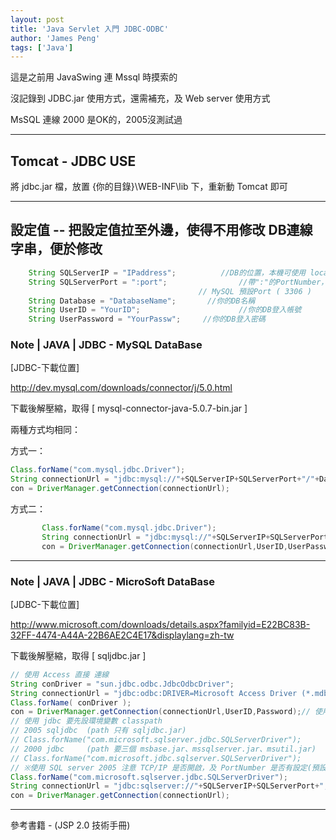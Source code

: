 ```yaml
---
layout: post
title: 'Java Servlet 入門 JDBC-ODBC'
author: 'James Peng'
tags: ['Java']
---
```


這是之前用 JavaSwing 連 Mssql 時摸索的

沒記錄到 JDBC.jar 使用方式，還需補充，及 Web server 使用方式

MsSQL 連線 2000 是OK的，2005沒測試過


----------

## Tomcat - JDBC USE ##

將 jdbc.jar 檔，放置 {你的目錄}\WEB-INF\lib 下，重新動 Tomcat 即可



----------

## 設定值 -- 把設定值拉至外邊，使得不用修改 DB連線字串，便於修改 ##

~~~java
    String SQLServerIP = "IPaddress"; 		   //DB的位置，本機可使用 localhost
    String SQLServerPort = ":port"; 			   //帶":"的PortNumber，MSSQL使用預設Port(1433)可空白
 	  	  	  	  	  	  	  	  	  	  // MySQL 預設Port ( 3306 )
    String Database = "DatabaseName"; 	    //你的DB名稱
    String UserID = "YourID";	                   //你的DB登入帳號
    String UserPassword = "YourPassw"; 	   //你的DB登入密碼
~~~


###  Note | JAVA | JDBC - MySQL DataBase ###

[JDBC-下載位置]

http://dev.mysql.com/downloads/connector/j/5.0.html

下載後解壓縮，取得 [ mysql-connector-java-5.0.7-bin.jar ]

兩種方式均相同：

方式一：

~~~java
Class.forName("com.mysql.jdbc.Driver");
String connectionUrl = "jdbc:mysql://"+SQLServerIP+SQLServerPort+"/"+Database+"?user="+UserID+"&password="+UserPassword;
con = DriverManager.getConnection(connectionUrl);
~~~


方式二：

~~~java
 	   Class.forName("com.mysql.jdbc.Driver");
 	   String connectionUrl = "jdbc:mysql://"+SQLServerIP+SQLServerPort+"/"+Database ;
 	   con = DriverManager.getConnection(connectionUrl,UserID,UserPassword);
~~~


----------


###  Note | JAVA | JDBC - MicroSoft DataBase  ###

 [JDBC-下載位置]

http://www.microsoft.com/downloads/details.aspx?familyid=E22BC83B-32FF-4474-A44A-22B6AE2C4E17&displaylang=zh-tw

下載後解壓縮，取得 [ sqljdbc.jar ]




~~~java
// 使用 Access 直接 連線
String conDriver = "sun.jdbc.odbc.JdbcOdbcDriver";
String connectionUrl = "jdbc:odbc:DRIVER=Microsoft Access Driver (*.mdb);DBQ=F:/Database/Database.mdb"; // Access 實體路徑
Class.forName( conDriver );
con = DriverManager.getConnection(connectionUrl,UserID,Password);// 使用 SQL JDBC 連線
// 使用 jdbc 要先設環境變數 classpath
// 2005 sqljdbc  (path 只有 sqljdbc.jar)
// Class.forName("com.microsoft.sqlserver.jdbc.SQLServerDriver");
// 2000 jdbc 	 (path 要三個 msbase.jar、mssqlserver.jar、msutil.jar)
// Class.forName("com.microsoft.jdbc.sqlserver.SQLServerDriver");
// ※使用 SQL server 2005 注意 TCP/IP 是否開啟，及 PortNumber 是否有設定(預設可能為空值非1433)
Class.forName("com.microsoft.sqlserver.jdbc.SQLServerDriver");
String connectionUrl = "jdbc:sqlserver://"+SQLServerIP+SQLServerPort+";database="+Database+";user="+UserID+";password="+UserPassword;
con = DriverManager.getConnection(connectionUrl);

~~~


----------

參考書籍 - (JSP 2.0 技術手冊)

